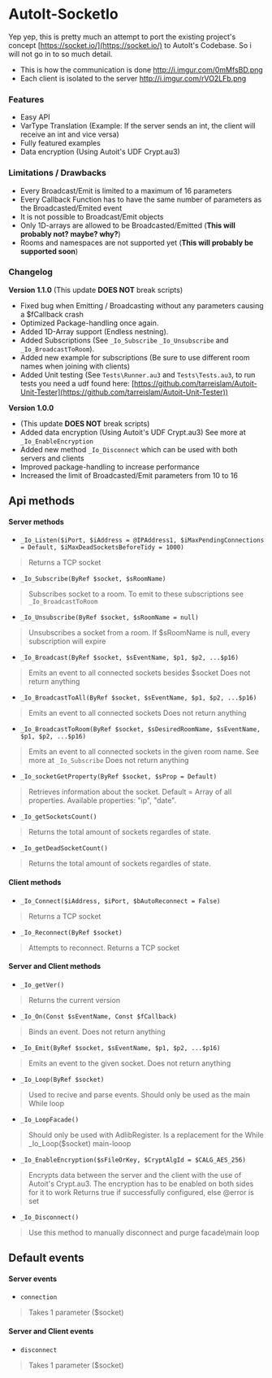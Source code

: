 # AutoIt-SocketIo

Yep yep, this is pretty much an attempt to port the existing project's concept [https://socket.io/](https://socket.io/) to AutoIt's Codebase. So i will not go in to so much detail.


* This is how the communication is done http://i.imgur.com/0mMfsBD.png
* Each client is isolated to the server http://i.imgur.com/rVO2LFb.png


### Features
* Easy API
* VarType Translation (Example: If the server sends an int, the client will receive an int and vice versa)
* Fully featured examples
* Data encryption (Using Autoit's UDF Crypt.au3)

### Limitations / Drawbacks
* Every Broadcast/Emit is limited to a maximum of 16 parameters
* Every Callback Function has to have the same number of parameters as the Broadcasted/Emited event
* It is not possible to Broadcast/Emit objects
* Only 1D-arrays are allowed to be Broadcasted/Emitted (**This will probably not? maybe? why?**)
* Rooms and namespaces are not supported yet (**This will probably be supported soon**)


### Changelog

**Version 1.1.0** (This update **DOES NOT** break scripts)
 * Fixed bug when Emitting / Broadcasting without any parameters causing a $fCallback crash
 * Optimized Package-handling once again.
 * Added 1D-Array support (Endless nestning).
 * Added Subscriptions (See `_Io_Subscribe` `_Io_Unsubscribe` and `_Io_BroadcastToRoom`).
 * Added new example for subscriptions (Be sure to use different room names when joining with clients)
 * Added Unit testing (See `Tests\Runner.au3` and `Tests\Tests.au3`, to run tests you need a udf found here: [https://github.com/tarreislam/Autoit-Unit-Tester](https://github.com/tarreislam/Autoit-Unit-Tester))

**Version 1.0.0**
 * (This update **DOES NOT** break scripts)
 * Added data encryption (Using Autoit's UDF Crypt.au3) See more at `_Io_EnableEncryption`
 * Added new method `_Io_Disconnect` which can be used with both servers and clients
 * Improved package-handling to increase performance
 * Increased the limit of Broadcasted/Emit parameters from 10 to 16


## Api methods

#### Server methods
* `_Io_Listen($iPort, $iAddress = @IPAddress1, $iMaxPendingConnections = Default, $iMaxDeadSocketsBeforeTidy = 1000)`

> Returns a TCP socket

* `_Io_Subscribe(ByRef $socket, $sRoomName)`

> Subscribes socket to a room. To emit to these subscriptions see `_Io_BroadcastToRoom`

* `_Io_Unsubscribe(ByRef $socket, $sRoomName = null)`

> Unsubscribes a socket from a room. If $sRoomName is null, every subscription will expire

* `_Io_Broadcast(ByRef $socket, $sEventName, $p1, $p2, ...$p16)`

> Emits an event to all connected sockets besides $socket
> Does not return anything

* `_Io_BroadcastToAll(ByRef $socket, $sEventName, $p1, $p2, ...$p16)`

> Emits an event to all connected sockets
> Does not return anything

* `_Io_BroadcastToRoom(ByRef $socket, $sDesiredRoomName, $sEventName, $p1, $p2, ...$p16)`

> Emits an event to all connected sockets in the given room name. See more at `_Io_Subscribe`
> Does not return anything


* `_Io_socketGetProperty(ByRef $socket, $sProp = Default)`

> Retrieves information about the socket. Default = Array of all properties.
> Available properties: "ip", "date".

* `_Io_getSocketsCount()`

> Returns the total amount of sockets regardles of state.

* `_Io_getDeadSocketCount()`

> Returns the total amount of sockets regardles of state.

#### Client methods
* `_Io_Connect($iAddress, $iPort, $bAutoReconnect = False)`

> Returns a TCP socket

* `_Io_Reconnect(ByRef $socket)`

 > Attempts to reconnect.
 > Returns a TCP socket

#### Server and Client methods
* `_Io_getVer()`

> Returns the current version

* `_Io_On(Const $sEventName, Const $fCallback)`

> Binds an event.
> Does not return anything

* `_Io_Emit(ByRef $socket, $sEventName, $p1, $p2, ...$p16)`

> Emits an event to the given socket.
> Does not return anything

* `_Io_Loop(ByRef $socket)`

> Used to recive and parse events.
> Should only be used as the main While loop

* `_Io_LoopFacade()`

> Should only be used with AdlibRegister.
> Is a replacement for the While _Io_Loop($socket) main-looop

* `_Io_EnableEncryption($sFileOrKey, $CryptAlgId = $CALG_AES_256)`

> Encrypts data between the server and the client with the use of Autoit's Crypt.au3.
> The encryption has to be enabled on both sides for it to work
> Returns true if successfully configured, else @error is set

* `_Io_Disconnect()`

> Use this method to manually disconnect and purge facade\main loop

## Default events

#### Server events
* `connection`

> Takes 1 parameter ($socket)

#### Server and Client events
* `disconnect`

> Takes 1 parameter ($socket)
